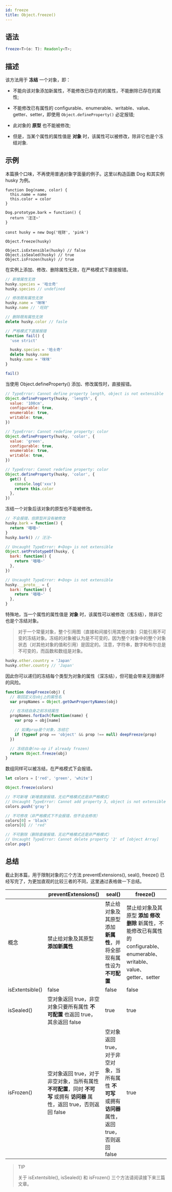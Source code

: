 ```yaml
---
id: freeze
title: Object.freeze()
---
```


## 语法

```ts
freeze<T>(o: T): Readonly<T>;
```

## 描述

该方法用于 **冻结** 一个对象，即：

- 不能向该对象添加新属性，不能修改已存在的的属性，不能删除已存在的属性;

- 不能修改已有属性的 configurable、enumerable、writable、value、getter、setter，即使用 `Object.defineProperty()` 必定报错;

- 此对象的 **原型** 也不能被修改;

- 但是，当某个属性的属性值是 **对象** 时，该属性可以被修改，除非它也是个冻结对象.

## 示例

本篇换个口味，不再使用普通对象字面量的例子。这里以构造函数 Dog 和其实例 husky 为例。

```js{12}
function Dog(name, color) {
  this.name = name
  this.color = color
}

Dog.prototype.bark = function() {
  return '汪汪~'
}

const husky = new Dog('旺财', 'pink')

Object.freeze(husky)

Object.isExtensible(husky) // false
Object.isSealed(husky) // true
Object.isFrozen(husky) // true
```

在实例上添加、修改、删除属性无效，在严格模式下直接报错。

```js
// 新增属性无效
husky.species = '哈士奇'
husky.species // undefined

// 修改既有属性无效
husky.name = '咪咪'
husky.name // '旺财'

// 删除既有属性无效
delete husky.color // fasle

// 严格模式下直接报错
function fail() {
  'use strict'

  husky.species = '哈士奇'
  delete husky.name
  husky.name = '咪咪'
}

fail()
```

当使用 Object.defineProperty() 添加、修改属性时，直接报错。

```js
// TypeError: Cannot define property length, object is not extensible
Object.defineProperty(husky, 'length', {
  value: '100cm',
  configurable: true,
  enumerable: true,
  writable: true,
})

// TypeError: Cannot redefine property: color
Object.defineProperty(husky, 'color', {
  value: 'green',
  configurable: true,
  enumerable: true,
  writable: true,
})

// TypeError: Cannot redefine property: color
Object.defineProperty(husky, 'color', {
  get() {
    console.log('xxx')
    return this.color
  },
})
```

冻结一个对象后该对象的原型也不能被修改。

```js
// 不会报错，但原型并没有被修改
husky.bark = function() {
  return '喵喵~'
}
husky.bark() // 汪汪~

// Uncaught TypeError: #<Dog> is not extensible
Object.setPrototypeOf(husky, {
  bark: function() {
    return '喵喵~'
  },
})

// Uncaught TypeError: #<Dog> is not extensible
husky.__proto__ = {
  bark: function() {
    return '喵喵~'
  },
}
```

特殊地，当一个属性的属性值是 **对象** 时，该属性可以被修改（浅冻结），除非它也是个冻结对象。

> 对于一个常量对象，整个引用图（直接和间接引用其他对象）只能引用不可变的冻结对象。冻结的对象被认为是不可变的，因为整个对象中的整个对象状态（对其他对象的值和引用）是固定的。注意，字符串，数字和布尔总是不可变的，而函数和数组是对象。

```js
husky.other.country = 'Japan'
husky.other.country // 'Japan'
```

因此你可以递归的冻结每个类型为对象的属性（深冻结），但可能会带来无限循环的风险。

```js
function deepFreeze(obj) {
  // 取回定义在obj上的属性名
  var propNames = Object.getOwnPropertyNames(obj)

  // 在冻结自身之前冻结属性
  propNames.forEach(function(name) {
    var prop = obj[name]

    // 如果prop是个对象，冻结它
    if (typeof prop == 'object' && prop !== null) deepFreeze(prop)
  })

  // 冻结自身(no-op if already frozen)
  return Object.freeze(obj)
}
```

数组同样可以被冻结，在严格模式下会报错。

```js
let colors = ['red', 'green', 'white']

Object.freeze(colors)

// 不可新增（新增直接报错，无论严格模式还是非严格模式）
// Uncaught TypeError: Cannot add property 3, object is not extensible
colors.push('gray')

// 不可修改（非严格模式下不会报错，但不会去修改）
colors[0] = 'black'
colors[0] // 'red'

// 不可删除（删除直接报错，无论严格模式还是非严格模式）
// Uncaught TypeError: Cannot delete property '2' of [object Array]
color.pop()
```

## 总结

截止到本篇，用于限制对象的三个方法 preventExtensions(), seal(), freeze() 已经写完了，为更加直观的比较三者的不同，这里通过表格做一下总结。

|                 | preventExtensions()                                                                                                       | seal()                                                                                                 | freeze()                                                                                                                   |
| --------------- | ------------------------------------------------------------------------------------------------------------------------- | ------------------------------------------------------------------------------------------------------ | -------------------------------------------------------------------------------------------------------------------------- |
| 概念            | 禁止给对象及其原型 **添加新属性**                                                                                         | 禁止给对象及其原型添加 **新属性**，并将全部现有属性设为 **不可配置**                                   | 禁止给对象及其原型 **添加 修改 删除** 新属性，不能修改已有属性的 configurable、enumerable、writable、value、getter、setter |
| isExtentsible() | false                                                                                                                     | false                                                                                                  | false                                                                                                                      |
| isSealed()      | 空对象返回 true，非空对象只要所有属性 **不可配置** 也返回 true，其余返回 false                                            | true                                                                                                   | true                                                                                                                       |
| isFrozen()      | 空对象返回 true，对于非空对象，当所有属性 **不可配置**，同时 **不可写** 或拥有 **访问器** 属性，返回 true，否则返回 false | 空对象返回 true，对于非空对象，当所有属性 **不可写** 或拥有 **访问器** 属性，返回 true，否则返回 false | true                                                                                                                       |

> TIP
>
> 关于 isExtentsible(), isSealed() 和 isFrozen() 三个方法请阅读接下来三篇文章。
